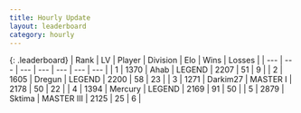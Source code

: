 ```yaml
---
title: Hourly Update
layout: leaderboard
category: hourly
---
```


{: .leaderboard}
| Rank | LV | Player | Division | Elo | Wins | Losses |
| --- | --- | --- | --- | --- | --- | --- |
| <span data-change="0">1</span> | 1370 | <span title="ID: 402846">Ahab</span> | LEGEND | <span data-change="0">2207</span> | <span data-change="0">51</span> | <span data-change="0">9</span> |
| <span data-change="0">2</span> | 1605 | <span title="ID: 337810">Dregun</span> | LEGEND | <span data-change="0">2200</span> | <span data-change="0">58</span> | <span data-change="0">23</span> |
| <span data-change="1">3</span> | 1271 | <span title="ID: 694036">Darkim27</span> | MASTER I | <span data-change="0">2178</span> | <span data-change="0">50</span> | <span data-change="0">22</span> |
| <span data-change="-1">4</span> | 1394 | <span title="ID: 692745">Mercury</span> | LEGEND | <span data-change="-19">2169</span> | <span data-change="0">91</span> | <span data-change="1">50</span> |
| <span data-change="0">5</span> | 2879 | <span title="ID: 353063">Sktima</span> | MASTER III | <span data-change="0">2125</span> | <span data-change="0">25</span> | <span data-change="0">6</span> |